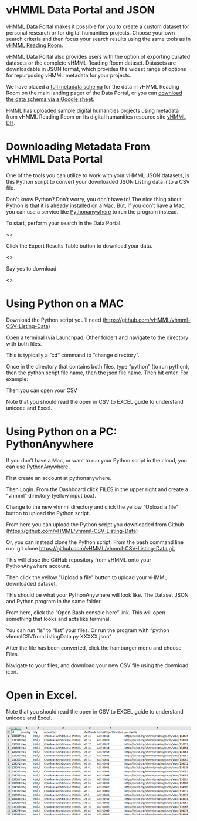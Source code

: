 # vHMML Data Portal and JSON

[vHMML Data Portal](https://www.vhmml.org/dataPortal) makes it possible for you to create a custom dataset for personal research or for digital humanities projects. Choose your own search criteria and then focus your search results using the same tools as in [vHMML Reading Room](https://www.vhmml.org/readingRoom/).

vHMML Data Portal also provides users with the option of exporting curated datasets or the complete vHMML Reading Room dataset. Datasets are downloadable in JSON format, which provides the widest range of options for repurposing vHMML metadata for your projects.

We have placed a [full metadata schema](https://www.vhmml.org/dataPortal/schema) for the data in vHMML Reading Room on the main landing pager of the Data Portal, or you can [download the data schema via a Google sheet](https://bit.ly/vHMMLSchema). 

HMML has uploaded sample digital humanities projects using metadata from vHMML Reading Room on its digital humanities resource site [vHMML DH](https://www.vhmmldh.org/).

# Downloading Metadata From vHMML Data Portal

One of the tools you can utilize to work with your vHMML JSON datasets, is this Python script to convert your downloaded JSON Listing data into a CSV file.

Don’t know Python? Don’t worry, you don’t have to! The nice thing about Python is that it is already installed on a Mac. But, if you don’t have a Mac, you can use a service like [Pythonanywhere](https://www.pythonanywhere.com) to run the program instead. 

To start, perform your search in the Data Portal.

<<image>>
  
Click the Export Results Table button to download your data.

<<image>>
  
Say yes to download.

<<image>>

# Using Python on a MAC

Download the Python script you’ll need (https://github.com/vHMML/vhmml-CSV-Listing-Data)

Open a terminal (via Launchpad, Other folder) and navigate to the directory with both files.

This is typically a “cd” command to “change directory”.

Once in the directory that contains both files, type “python” (to run python), then the python script file name, then the json file name. Then hit enter. For example:

Then you can open your CSV

Note that you should read the open in CSV to EXCEL guide to understand unicode and Excel.

# Using Python on a PC: PythonAnywhere

If you don’t have a Mac, or want to run your Python script in the cloud, you can use PythonAnywhere.

First create an account at pythonanywhere.

Then Login. From the Dashboard click FILES in the upper right and create a “vhmml” directory (yellow input box).

Change to the new vhmml directory and click the yellow “Upload a file” button to upload the Python script.

From here you can upload the Python script you downloaded from Github (https://github.com/vHMML/vhmml-CSV-Listing-Data)

Or, you can instead clone the Python script. From the bash command line run: git clone https://github.com/vHMML/vhmml-CSV-Listing-Data.git 

This will close the GitHub repository from vHMML onto your PythonAnywhere account.

Then click the yellow “Upload a file” button to upload your vHMML downloaded dataset.

This should be what your PythonAnywhere will look like. The Dataset JSON and Python program in the same folder.

From here, click the “Open Bash console here” link. This will open something that looks and acts like terminal.

You can run “ls” to “list” your files. Or run the program with “python vhmmlCSVfromListingData.py XXXXX.json”

After the file has been converted, click the hamburger menu and choose Files.

Navigate to your files, and download your new CSV file using the download icon.

# Open in Excel.

Note that you should read the open in CSV to EXCEL guide to understand unicode and Excel.

![alt text](https://github.com/vHMML/vhmml-CSV-Listing-Data/blob/master/img/pa_view_excel.PNG "View Excel")
